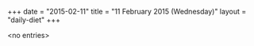 +++
date = "2015-02-11"
title = "11 February 2015 (Wednesday)"
layout = "daily-diet"
+++

\<no entries\>